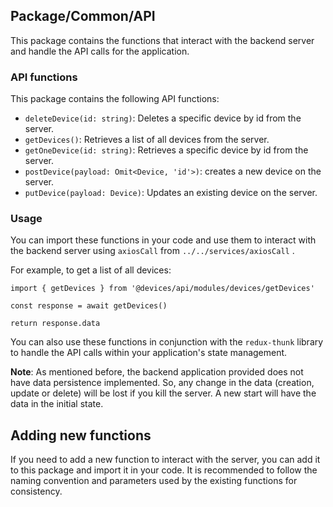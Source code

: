 ## Package/Common/API

This package contains the functions that interact with the backend server and handle the API calls for the application. 

### API functions
This package contains the following API functions:
- `deleteDevice(id: string)`: Deletes a specific device by id from the server.
- `getDevices()`: Retrieves a list of all devices from the server.
- `getOneDevice(id: string)`: Retrieves a specific device by id from the server.
- `postDevice(payload: Omit<Device, 'id'>)`: creates a new device on the server.
- `putDevice(payload: Device)`: Updates an existing device on the server.

### Usage
You can import these functions in your code and use them to interact with the backend server using `axiosCall` from `../../services/axiosCall` .

For example, to get a list of all devices:

```
import { getDevices } from '@devices/api/modules/devices/getDevices'

const response = await getDevices()

return response.data
```

You can also use these functions in conjunction with the `redux-thunk` library to handle the API calls within your application's state management.

**Note**: As mentioned before, the backend application provided does not have data persistence implemented. So, any change in the data (creation, update or delete) will be lost if you kill the server. A new start will have the data in the initial state.

## Adding new functions
If you need to add a new function to interact with the server, you can add it to this package and import it in your code. It is recommended to follow the naming convention and parameters used by the existing functions for consistency.
